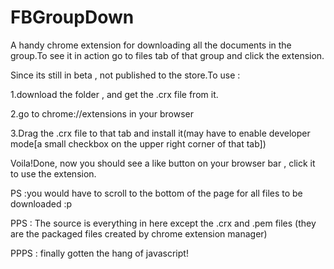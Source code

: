 # FBGroupDown
A handy chrome extension for downloading all the documents in the group.To see it in action go to files tab of that group and click the extension.

Since its still in beta , not published to the store.To use :

1.download the folder , and get the .crx file from it.

2.go to chrome://extensions in your browser

3.Drag the .crx file to that tab and install it(may have to enable developer mode[a small checkbox on the upper right corner of that tab])


Voila!Done, now you should see a like button on your browser bar , click it to use the extension.

PS  :you would have to scroll to the bottom of the page for all files to be downloaded :p<working on fixing this>

PPS : The source is everything in here except the .crx and .pem files (they are the packaged files created by chrome extension manager)

PPPS : finally gotten the hang of javascript!

